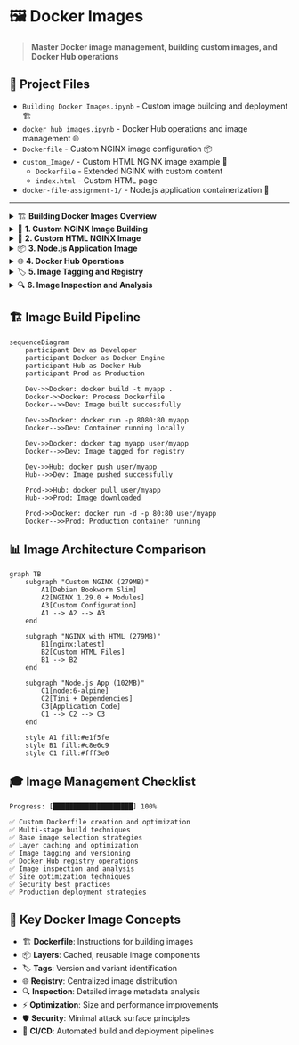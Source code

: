 # 🖼️ Docker Images

> **Master Docker image management, building custom images, and Docker Hub operations**

## 📁 Project Files
- `Building Docker Images.ipynb` - Custom image building and deployment 🏗️
- `docker hub images.ipynb` - Docker Hub operations and image management 🌐
- `Dockerfile` - Custom NGINX image configuration 📦
- `custom_Image/` - Custom HTML NGINX image example 🎨
  - `Dockerfile` - Extended NGINX with custom content
  - `index.html` - Custom HTML page
- `docker-file-assignment-1/` - Node.js application containerization 📝

---

<details>
<summary>🏗️ <strong>Building Docker Images Overview</strong></summary>

```mermaid
flowchart LR
    A[📝 Write Dockerfile] --> B[🔨 Build Image]
    B --> C[🧪 Test Locally]
    C --> D[🏷️ Tag Image]
    D --> E[🚀 Push to Registry]
    E --> F[📥 Deploy Anywhere]
    
    subgraph "Development"
        A
        B
        C
    end
    
    subgraph "Registry"
        D
        E
    end
    
    subgraph "Production"
        F
    end
    
    style A fill:#e8f5e8
    style B fill:#fff3e0
    style C fill:#e3f2fd
    style D fill:#fce4ec
    style E fill:#f3e5f5
    style F fill:#e8f5e8
```
</details>

<details>
<summary>🔨 <strong>1. Custom NGINX Image Building</strong></summary>

### Custom NGINX Dockerfile
```dockerfile
FROM debian:bookworm-slim

LABEL maintainer="NGINX Docker Maintainers <docker-maint@nginx.com>"

ENV NGINX_VERSION   1.29.0
ENV NJS_VERSION     0.9.0
ENV NJS_RELEASE     1~bookworm
ENV PKG_RELEASE     1~bookworm
ENV DYNPKG_RELEASE  1~bookworm

# Complex RUN instruction for NGINX installation
RUN set -x \
    && groupadd --system --gid 101 nginx \
    && useradd --system --gid nginx --no-create-home nginx \
    && apt-get update \
    && apt-get install -y gnupg1 ca-certificates \
    # ... (GPG key setup and package installation)
    
EXPOSE 80 443 8080
STOPSIGNAL SIGQUIT
CMD ["nginx", "-g", "daemon off;"]
```

### Build Process
```bash
# Build custom NGINX image
docker image build -t customnginx .
```

### Build Output
```
🔄 Building Custom NGINX...

#1 [internal] load build definition
    ✅ Dockerfile loaded (6.70kB)
    
#2 [internal] load metadata
    📦 debian:bookworm-slim
    ✅ Base image ready
    
#3 [1/2] FROM debian:bookworm-slim
    ⬇️  Pulling base layers...
    ██████████ 100%
    
#4 [2/2] RUN set -x && groupadd...
    🔧 Installing NGINX packages...
    ✅ NGINX installed successfully
    
✅ Image 'customnginx' built (279MB)
```

### Image Characteristics
- **Base**: Debian Bookworm Slim
- **Size**: ~279MB
- **NGINX Version**: 1.29.0
- **Exposed Ports**: 80, 443, 8080
- **Modules**: XSLT, GeoIP, Image Filter, NJS
</details>

<details>
<summary>🎨 <strong>2. Custom HTML NGINX Image</strong></summary>

### Extended NGINX Dockerfile
```dockerfile
# Extend existing official image
FROM nginx:latest

WORKDIR /usr/share/nginx/html
# Change to nginx webhost root

COPY index.html index.html
# Copy custom HTML file

# EXPOSE and CMD inherited from base image
```

### Custom HTML Content
```html
<!doctype html>
<html lang="en">
<head>
  <meta charset="utf-8">
  <title>My 2nd Dockerfile worked!</title>
</head>
<body>
  <h1>You just successfully ran a container with a custom file 
      copied into the image at build time!</h1>
</body>
</html>
```

### Build and Run
```bash
# Build custom HTML image
docker image build -t nginx-with-html ./custom_Image/.

# Run container
docker container run -p 81:80 --rm nginx-with-html
```

### Build Process
```
🎨 Building Custom HTML Image...

#1 [internal] load build definition
    ✅ Dockerfile loaded (459B)
    
#2 [1/3] FROM nginx:latest
    ✅ Base image ready
    
#3 [2/3] WORKDIR /usr/share/nginx/html
    📂 Setting working directory...
    
#4 [3/3] COPY index.html index.html
    📄 Copying custom HTML...
    
✅ Image 'nginx-with-html' built successfully!
```
</details>

<details>
<summary>📦 <strong>3. Node.js Application Image</strong></summary>

### Node.js Dockerfile
```dockerfile
FROM node:6-alpine

# Install tini for proper signal handling
RUN apk add --no-cache tini

WORKDIR /usr/src/app

# Copy package.json first for better caching
COPY package.json package.json

# Install dependencies
RUN npm install && npm cache clean --force

# Copy application code
COPY . .

# Use tini as init system
ENTRYPOINT ["/sbin/tini", "--"]

# Start application
CMD ["node", "app.js"]
```

### Build Process
```bash
# Build Node.js application
docker build -t testnode ./docker-file-assignment-1/.
```

### Build Output
```
📦 Building Node.js Application...

#1 [1/6] FROM node:6-alpine
    ⬇️  Pulling Alpine Node.js...
    ██████████ 100%
    
#2 [2/6] RUN apk add --no-cache tini
    🔧 Installing tini...
    ✅ Tini installed
    
#3 [3/6] WORKDIR /usr/src/app
    📂 Setting working directory...
    
#4 [4/6] COPY package.json package.json
    📄 Copying package.json...
    
#5 [5/6] RUN npm install
    📦 Installing dependencies...
    ✅ Express, HBS, Morgan installed
    
#6 [6/6] COPY . .
    📁 Copying application files...
    
✅ Image 'testnode' built (102MB)
```

### Application Features
- **Framework**: Express.js with Handlebars
- **Base**: Node.js 6 Alpine
- **Size**: ~102MB
- **Init System**: Tini for proper signal handling
- **Port**: 3000
</details>

<details>
<summary>🌐 <strong>4. Docker Hub Operations</strong></summary>

### Image Management Commands
```bash
# List all images
docker image ls

# Pull specific versions
docker pull nginx:1.11.9
docker pull nginx:1.11.9-alpine
docker pull nginx:mainline

# View image history
docker history nginx:latest
docker history mysql

# Inspect image details
docker image inspect nginx
```

### Image Comparison
```
📊 Image Size Comparison:

nginx:latest          279MB  (Debian-based)
nginx:1.11.9-alpine    76.5MB (Alpine-based)
nginx:1.11.9          279MB  (Debian-based)
mysql:latest          1.26GB (Oracle Linux)
mongo:latest          1.22GB (Ubuntu-based)
alpine:latest         12.8MB (Minimal)
ubuntu:latest         117MB  (Standard)
```

### Image History Analysis
```bash
# View layer history
docker history nginx:latest
```

```
📜 NGINX Image Layers:

IMAGE          CREATED       SIZE      COMMENT
84ec966e61a8   3 weeks ago   0B        CMD ["nginx", "-g", "daemon off;"]
<missing>      3 weeks ago   0B        STOPSIGNAL SIGQUIT
<missing>      3 weeks ago   0B        EXPOSE map[80/tcp:{}]
<missing>      3 weeks ago   0B        ENTRYPOINT ["/docker-entrypoint.sh"]
<missing>      3 weeks ago   121MB     RUN nginx installation
<missing>      3 weeks ago   85.2MB    Base Debian layer
```
</details>

<details>
<summary>🏷️ <strong>5. Image Tagging and Registry</strong></summary>

### Tagging Strategy
```bash
# Tag for personal registry
docker image tag nginx anil1318/nginx
docker image tag nginx-with-html anil1318/nginx-with-html
docker image tag testnode anil1318/testing-node

# Create multiple tags
docker image tag anil1318/nginx anil1318/testing
```

### Registry Operations
```bash
# Login to Docker Hub
docker login

# Push images to registry
docker image push anil1318/nginx
docker image push anil1318/nginx-with-html
docker image push anil1318/testing-node
```

### Push Process
```
🚀 Pushing to Docker Hub...

The push refers to repository [docker.io/anil1318/nginx]
f30ffbee4c54: Mounted from library/nginx
2ef442a3816e: Mounted from library/nginx
140da4f89dcb: Mounted from library/nginx
4b1e45a9989f: Mounted from library/nginx
59e22667830b: Mounted from library/nginx
96e47e70491e: Mounted from library/nginx
1d9f51194194: Mounted from library/nginx

✅ latest: digest: sha256:6533ddd... size: 2292
```

### Registry Management
```
🏷️  Image Tags Created:

Local Images:
├── nginx:latest → anil1318/nginx:latest
├── nginx-with-html:latest → anil1318/nginx-with-html:latest
└── testnode:latest → anil1318/testing-node:latest

Registry Images:
├── docker.io/anil1318/nginx
├── docker.io/anil1318/nginx-with-html
├── docker.io/anil1318/testing-node
└── docker.io/anil1318/testing
```
</details>

<details>
<summary>🔍 <strong>6. Image Inspection and Analysis</strong></summary>

### Image Inspection
```bash
# Detailed image information
docker image inspect nginx
```

### Inspection Output
```json
{
    "Id": "sha256:84ec966e61a8...",
    "RepoTags": ["nginx:latest"],
    "Created": "2025-07-14T22:07:26Z",
    "Architecture": "amd64",
    "Os": "linux",
    "Size": 72223946,
    "Config": {
        "Cmd": ["nginx", "-g", "daemon off;"],
        "Entrypoint": ["/docker-entrypoint.sh"],
        "ExposedPorts": {"80/tcp": {}},
        "Env": [
            "NGINX_VERSION=1.29.0",
            "NJS_VERSION=0.9.0"
        ]
    }
}
```

### Layer Analysis
```bash
# View image layers
docker history nginx:latest --no-trunc
```

### Size Optimization
```
📊 Image Size Optimization:

Alpine-based:     76.5MB  ✅ Recommended
Debian-based:     279MB   ⚠️  Standard
Ubuntu-based:     300MB+  ❌ Avoid for production

Optimization Tips:
✅ Use Alpine base images
✅ Multi-stage builds
✅ Minimize layers
✅ Remove package caches
✅ Use .dockerignore
```
</details>

## 🏗️ Image Build Pipeline

```mermaid
sequenceDiagram
    participant Dev as Developer
    participant Docker as Docker Engine
    participant Hub as Docker Hub
    participant Prod as Production
    
    Dev->>Docker: docker build -t myapp .
    Docker->>Docker: Process Dockerfile
    Docker-->>Dev: Image built successfully
    
    Dev->>Docker: docker run -p 8080:80 myapp
    Docker-->>Dev: Container running locally
    
    Dev->>Docker: docker tag myapp user/myapp
    Docker-->>Dev: Image tagged for registry
    
    Dev->>Hub: docker push user/myapp
    Hub-->>Dev: Image pushed successfully
    
    Prod->>Hub: docker pull user/myapp
    Hub-->>Prod: Image downloaded
    
    Prod->>Docker: docker run -d -p 80:80 user/myapp
    Docker-->>Prod: Production container running
```

## 📊 Image Architecture Comparison

```mermaid
graph TB
    subgraph "Custom NGINX (279MB)"
        A1[Debian Bookworm Slim]
        A2[NGINX 1.29.0 + Modules]
        A3[Custom Configuration]
        A1 --> A2 --> A3
    end
    
    subgraph "NGINX with HTML (279MB)"
        B1[nginx:latest]
        B2[Custom HTML Files]
        B1 --> B2
    end
    
    subgraph "Node.js App (102MB)"
        C1[node:6-alpine]
        C2[Tini + Dependencies]
        C3[Application Code]
        C1 --> C2 --> C3
    end
    
    style A1 fill:#e1f5fe
    style B1 fill:#c8e6c9
    style C1 fill:#fff3e0
```

## 🎓 Image Management Checklist

```
Progress: [████████████████████] 100%

✅ Custom Dockerfile creation and optimization
✅ Multi-stage build techniques
✅ Base image selection strategies
✅ Layer caching and optimization
✅ Image tagging and versioning
✅ Docker Hub registry operations
✅ Image inspection and analysis
✅ Size optimization techniques
✅ Security best practices
✅ Production deployment strategies
```

## 🔑 Key Docker Image Concepts
- 🏗️ **Dockerfile**: Instructions for building images
- 📦 **Layers**: Cached, reusable image components
- 🏷️ **Tags**: Version and variant identification
- 🌐 **Registry**: Centralized image distribution
- 🔍 **Inspection**: Detailed image metadata analysis
- ⚡ **Optimization**: Size and performance improvements
- 🛡️ **Security**: Minimal attack surface principles
- 🔄 **CI/CD**: Automated build and deployment pipelines